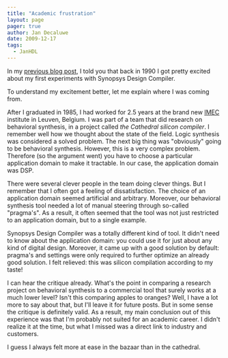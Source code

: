 ```yaml
---
title: "Academic frustration"
layout: page 
pager: true
author: Jan Decaluwe
date: 2009-12-17
tags: 
  - JanHDL
---
```

In my <a href="/opinion/jan/synthesis-was-my-first-love.html">previous blog post</a>, I told you that back in 1990 I got pretty excited about my first experiments with Synopsys Design Compiler.

To understand my excitement better, let me explain where I was coming from.

After I graduated in 1985, I had worked for 2.5 years at the brand new <a href="http://www.imec.be" class="elf-external elf-icon">IMEC</a> institute in Leuven, Belgium. I was part of a team that did research on behavioral synthesis, in a project called <em>the Cathedral silicon compiler</em>. I remember well how we thought about the state of the field. Logic synthesis was considered a solved problem. The next big thing was "obviously" going to be behavioral synthesis. However, this is a very complex problem. Therefore (so the argument went) you have to choose a particular application domain to make it tractable. In our case, the application domain was DSP.

There were several clever people in the team doing clever things. But I remember that I often got a feeling of dissatisfaction. The choice of an application domain seemed artificial and arbitrary. Moreover, our behavioral synthesis tool needed a lot of manual steering through so-called "pragma's". As a result, it often seemed that the tool was not just restricted to an application domain, but to a single example.

Synopsys Design Compiler was a totally different kind of tool. It didn't need to know about the application domain: you could use it for just about any kind of digital design. Moreover, it came up with a good solution by default: pragma's and settings were only required to further optimize an already good solution. I felt relieved: this was silicon compilation according to my taste!

I can hear the critique already. What's the point in comparing a research project on behavioral synthesis to a commercial tool that surely works at a much lower level? Isn't this comparing apples to oranges? Well, I have a lot more to say about that, but I'll leave it for future posts. But in some sense the critique is definitely valid. As a result, my main conclusion out of this experience was that I'm probably not suited for an academic career. I didn't realize it at the time, but what I missed was a direct link to industry and customers.

I guess I always felt more at ease in the bazaar than in the cathedral.

